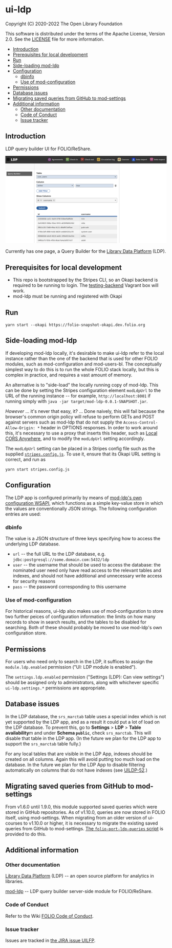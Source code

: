# ui-ldp

Copyright (C) 2020-2022 The Open Library Foundation

This software is distributed under the terms of the Apache License, Version 2.0. See the [LICENSE](LICENSE) file for more information.

<!-- md2toc -l 2 README.md -->
* [Introduction](#introduction)
* [Prerequisites for local development](#prerequisites-for-local-development)
* [Run](#run)
* [Side-loading mod-ldp](#side-loading-mod-ldp)
* [Configuration](#configuration)
    * [dbinfo](#dbinfo)
    * [Use of mod-configuration](#use-of-mod-configuration)
* [Permissions](#permissions)
* [Database issues](#database-issues)
* [Migrating saved queries from GitHub to mod-settings](#migrating-saved-queries-from-github-to-mod-settings)
* [Additional information](#additional-information)
    * [Other documentation](#other-documentation)
    * [Code of Conduct](#code-of-conduct)
    * [Issue tracker](#issue-tracker)


## Introduction

LDP query builder UI for FOLIO/ReShare.

![Screenshot of the module in action](screenshot3.png)

Currently has one page, a Query Builder for the [Library Data Platform](https://github.com/library-data-platform/ldp) (LDP).

## Prerequisites for local development

- This repo is bootstrapped by the Stripes CLI, so an Okapi backend is required to be running to login. The [testing-backend](https://app.vagrantup.com/folio/boxes/testing-backend) Vagrant box will work.
- mod-ldp must be running and registered with Okapi

## Run

```
yarn start --okapi https://folio-snapshot-okapi.dev.folio.org
```

## Side-loading mod-ldp

If developing mod-ldp locally, it's desirable to make ui-ldp refer to the local instance rather than the one of the backend that is used for other FOLIO modules, such as mod-configuration and mod-users-bl. The conceptually simplest way to do this is to run the whole FOLIO stack locally, but this is complex in practice, and requires a vast amount of memory.

An alternative is to "side-load" the locally running copy of mod-ldp. This can be done by setting the Stripes configuration element `modLdpUrl` to the URL of the running instance -- for example, `http://localhost:8001` if running simply with `java -jar target/mod-ldp-0.0.1-SNAPSHOT.jar`.

_However_ ... it's never that easy, it? ... Done naively, this will fail because the browser's common origin policy will refuse to perform GETs and POST against servers such as mod-ldp that do not supply the `Access-Control-Allow-Origin: *` header in OPTIONS responses. In order to work around this, it's necessary to use a proxy that inserts this header, such as [Local CORS Anywhere](https://github.com/dkaoster/local-cors-anywhere), and to modify the `modLdpUrl` setting accordingly.

The `modLdpUrl` setting can be placed in a Stripes config file such as the supplied [`stripes.config.js`](stripes.config.js). To use it, ensure that its Okapi URL setting is correct, and run as
```
yarn start stripes.config.js
```

## Configuration

The LDP app is configured primarily by means of [mod-ldp's own configuration WSAPI](https://s3.amazonaws.com/foliodocs/api/mod-ldp/p/ldp.html), which functions as a simple key-value store in which the values are conventionally JSON strings. The following configuration entries are used:

### dbinfo

The value is a JSON structure of three keys specifying how to access the underlying LDP database.

* `url` -- the full URL to the LDP database, e.g. `jdbc:postgresql://some.domain.com:5432/ldp`
* `user` -- the username that should be used to access the database: the nominated user need only have read access to the relevant tables and indexes, and should not have additional and unnecessary write access for security reasons
* `pass` -- the password corresponding to this username

### Use of mod-configuration

For historical reasons, ui-ldp also makes use of mod-configuration to store two further peices of configuration information: the limits on how many records to show in search results, and the tables to be disabled for searching. Both of these should probably be moved to use mod-ldp's own configuration store.


## Permissions

For users who need only to search in the LDP, it suffices to assign the `module.ldp.enabled` permission ("UI: LDP module is enabled").

The `settings.ldp.enabled` permission ("Settings (LDP): Can view settings") should be assigned only to administrators, along with whichever specific `ui-ldp.settings.*` permissions are appropriate.


## Database issues

In the LDP database, the `srs_marctab` table uses a special index which is not yet supported by the LDP app, and as a result it could put a lot of load on the LDP database. To prevent this, go to **Settings** > **LDP** > **Table availability**m and under **Schema `public`**, check `srs_marctab`. This will disable that table in the LDP app. (In the future we plan for the LDP app to support the `srs_marctab` table fully.)

For any local tables that are visible in the LDP App, indexes should be created on all columns. Again this will avoid putting too much load on the database. In the future we plan for the LDP App to disable filtering automatically on columns that do not have indexes (see [UILDP-52](https://issues.folio.org/browse/UILDP-52).)


## Migrating saved queries from GitHub to mod-settings

From v1.6.0 until 1.9.0, this module supported saved queries which were stored in GitHub repositories. As of v1.10.0, queries are now stored in FOLIO itself, using mod-settings. When migrating from an older version of ui-courses to v1.10.0 or higher, it is necessary to migrate the existing saved queries from GitHub to mod-settings. [The `folio-port-ldp-queries` script](bin) is provided to do this.


## Additional information

### Other documentation

[Library Data Platform](https://github.com/library-data-platform/ldp) (LDP)
-- an open source platform for analytics in libraries.

[mod-ldp](https://github.com/folio-org/mod-ldp)
-- LDP query builder server-side module for FOLIO/ReShare.

### Code of Conduct

Refer to the Wiki [FOLIO Code of Conduct](https://wiki.folio.org/display/COMMUNITY/FOLIO+Code+of+Conduct).

### Issue tracker

Issues are tracked in [the JIRA issue UILFP](https://issues.folio.org/projects/UILDP).


